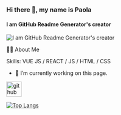### Hi there 👋, my name is Paola
#### I am GitHub Readme Generator's creator
![I am GitHub Readme Generator's creator](https://arturssmirnovs.github.io/github-profile-readme-generator/images/banner.png)

👩‍💻 About Me



Skills: VUE JS / REACT / JS / HTML / CSS

- 🔭 I’m currently working on this page. 


[<img src='https://cdn.jsdelivr.net/npm/simple-icons@3.0.1/icons/github.svg' alt='github' height='40'>](https://github.com/PaolaRomay)  

[![Top Langs](https://github-readme-stats.vercel.app/api/top-langs/?username=PaolaRomay)](https://github.com/anuraghazra/github-readme-stats)



